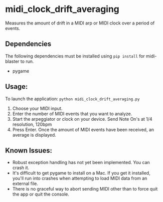 # midi_clock_drift_averaging
Measures the amount of drift in a MIDI arp or MIDI clock over a period of events.

## Dependencies

The following dependencies must be installed using `pip install` for midi-blaster to run.

* pygame

## Usage:

To launch the application:
`python midi_clock_drift_averaging.py`

1. Choose your MIDI input. 
1. Enter the number of MIDI events that you want to analyze.
1. Start the arpeggiator or clock on your device. Send Note On's at 1/4 resolution, 120bpm
1. Press Enter. Once the amount of MIDI events have been received, an average is displayed. 

## Known Issues:

* Robust exception handling has not yet been implemented. You can crash it.
* It's difficult to get pygame to install on a Mac. If you get it installed, you'll run into crashes when attempting to load MIDI data from an external file. 
* There is no graceful way to abort sending MIDI other than to force quit the app or quit the console.